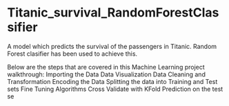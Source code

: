 # Titanic_survival_RandomForestClassifier
A model which predicts the survival of the passengers in Titanic. Random Forest clasifier has been used to achieve this. 

Below are the steps that are covered in this Machine Learning project walkthrough:
Importing the Data
Data Visualization
Data Cleaning and Transformation
Encoding the Data
Splitting the data into Training and Test sets
Fine Tuning Algorithms
Cross Validate with KFold
Prediction on the test se
